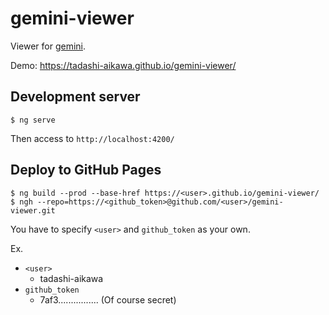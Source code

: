 # gemini-viewer

Viewer for [gemini](https://github.com/tadashi-aikawa/gemini).

Demo: https://tadashi-aikawa.github.io/gemini-viewer/

## Development server

```
$ ng serve
```

Then access to `http://localhost:4200/`

## Deploy to GitHub Pages

```
$ ng build --prod --base-href https://<user>.github.io/gemini-viewer/
$ ngh --repo=https://<github_token>@github.com/<user>/gemini-viewer.git
```

You have to specify `<user>` and `github_token` as your own.

Ex.

* `<user>`
  * tadashi-aikawa
* `github_token`
  * 7af3................ (Of course secret)
